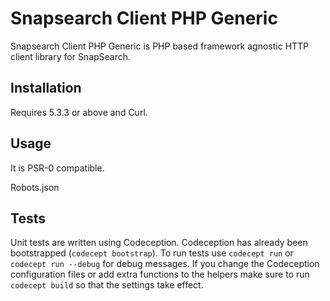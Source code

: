 Snapsearch Client PHP Generic
=============================

Snapsearch Client PHP Generic is PHP based framework agnostic HTTP client library for SnapSearch.


Installation
------------

Requires 5.3.3 or above and Curl.

Usage
-----

It is PSR-0 compatible.

Robots.json

Tests
----

Unit tests are written using Codeception. Codeception has already been bootstrapped (`codecept bootstrap`). To run tests use `codecept run` or `codecept run --debug` for debug messages. If you change the Codeception configuration files or add extra functions to the helpers make sure to run `codecept build` so that the settings take effect.